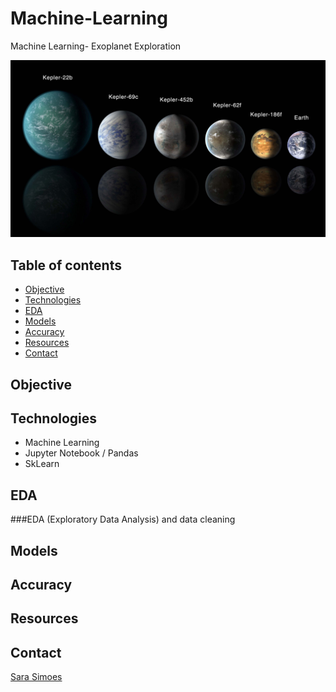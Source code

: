 # Machine-Learning
Machine Learning- Exoplanet Exploration

![exponants](Images/exoplanets.jpg)

## Table of contents
* [Objective](#objective)
* [Technologies](#technologies)
* [EDA](#eda)
* [Models](#models)
* [Accuracy](#accuracy)
* [Resources](#resources)
* [Contact](#contact)

## Objective

## Technologies
* Machine Learning 
* Jupyter Notebook / Pandas
* SkLearn

## EDA
###EDA (Exploratory Data Analysis) and data cleaning

## Models

## Accuracy 

## Resources

## Contact

[Sara Simoes](https://github.com/Ssimoes48)
